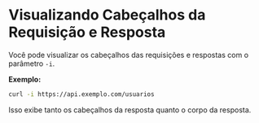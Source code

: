 # Visualizando Cabeçalhos da Requisição e Resposta

Você pode visualizar os cabeçalhos das requisições e respostas com o parâmetro `-i`.

**Exemplo:**
```bash
curl -i https://api.exemplo.com/usuarios
```
Isso exibe tanto os cabeçalhos da resposta quanto o corpo da resposta.